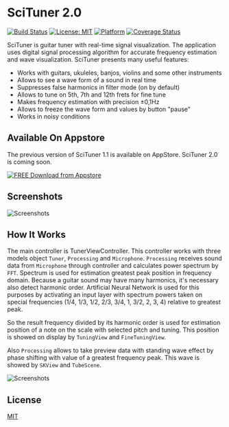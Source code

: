 
# SciTuner 2.0

[![Build Status][travis-image]][travis-url]
[![License: MIT][license-image]][license-url]
[![Platform][platform-image]][platform-url]
[![Coverage Status](https://coveralls.io/repos/github/kreshikhin/scituner/badge.svg?branch=master)](https://coveralls.io/github/kreshikhin/scituner?branch=master)

SciTuner is guitar tuner with real-time signal visualization.
The application uses digital signal processing algorithm for accurate frequency estimation and wave visualization.
SciTuner presents many useful features:

- Works with guitars, ukuleles, banjos, violins and some other instruments
- Allows to see a wave form of a sound in real time
- Suppresses false harmonics in filter mode (on by default)
- Allows to tune on 5th, 7th and 12th frets for fine tune
- Makes frequency estimation with precision ±0,1Hz
- Allows to freeze the wave form and values by button "pause"
- Works in noisy conditions

## Available On Appstore

The previous version of SciTuner 1.1 is available on AppStore. SciTuner 2.0 is coming soon.

[![FREE Download from Appstore][appstore-image]](https://itunes.apple.com/us/app/scituner/id952300084?mt=8)

## Screenshots

![Screenshots][screenshots-image]

## How It Works

The main controller is TunerViewController. This controller works with three models object `Tuner`, `Processing` and `Microphone`.
`Processing` receives sound data from `Microphone` through controller and calculates power spectrum by `FFT`.
Spectrum is used for estimation greatest peak position in frequency domain. Because a guitar sound may have many harmonics, it's necessary also detect harmonic order. Artificial Neural Network is used for this purposes by activating an input layer with spectrum powers taken on special frequencies (1/4, 1/3, 1/2, 2/3, 3/4, 1, 3/2, 2, 3, 4) relative to greatest peak.

So the result frequency divided by its harmonic order is used for estimation position of a note on the scale with selected pitch and tuning.
This position is showed on display by `TuningView` and `FineTuningView`.

Also `Processing` allows to take preview data with standing wave effect by phase shifting with value of a greatest frequency peak. This wave is showed by `SKView` and `TubeScene`.

![Screenshots][uml-image]

## License

  [MIT](LICENSE)

[travis-image]: https://img.shields.io/travis/kreshikhin/scituner/master.svg
[travis-url]: https://travis-ci.org/kreshikhin/scituner

[license-image]: https://img.shields.io/badge/License-MIT-yellow.svg
[license-url]: https://opensource.org/licenses/MIT

[platform-image]: https://img.shields.io/badge/platform-ios-lightgrey.svg?style=flat
[platform-url]: http://github.com/kreshikhin/scituner

[appstore-image]: https://github.com/kreshikhin/scituner/blob/master/Docs/appstore.png
[screenshots-image]: https://github.com/kreshikhin/scituner/blob/master/Docs/screenshots_small.png
[uml-image]: https://github.com/kreshikhin/scituner/blob/master/Docs/uml.png
